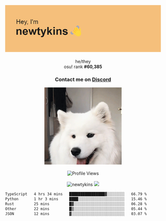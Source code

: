 <div align="center">
    <p>
        <h2>
            <img src="banner.png" alt="✨ Hey, I'm newt!">
        </h2>
        <p>
			he/they <br>
			osu! rank <strong>#<!--osu-global-rank-->60,385<!--osu-global-rank--></strong>
		</p>
		<h3>Contact me on <a href="https://discord.gg/brEhN5Y7YK">Discord</a></h3>
    </p>
    <img src="dog.gif" height="250"><br><br>
    <img src="https://komarev.com/ghpvc/?username=newtykins&style=flat-square&color=000000" alt="Profile Views">
    <br><br>
</div>

<div align="center">
	<img src="https://github-readme-stats.vercel.app/api?username=newtykins&show_icons=true&locale=en&theme=dark&hide_border=true&count_private=true&custom_title=My%20Stats&line_height=25" alt="newtykins" width="420">
    <img src="https://github-readme-streak-stats.herokuapp.com?user=newtykins&hide_border=true&date_format=M%20j%5B%2C%20Y%5D&theme=dark" width="420">
</div>

<!--START_SECTION:waka-->

```text
TypeScript   4 hrs 34 mins   ████████████████▓░░░░░░░░   66.79 %
Python       1 hr 3 mins     ████░░░░░░░░░░░░░░░░░░░░░   15.46 %
Rust         25 mins         █▓░░░░░░░░░░░░░░░░░░░░░░░   06.28 %
Other        22 mins         █▒░░░░░░░░░░░░░░░░░░░░░░░   05.44 %
JSON         12 mins         ▓░░░░░░░░░░░░░░░░░░░░░░░░   03.07 %
```

<!--END_SECTION:waka-->
